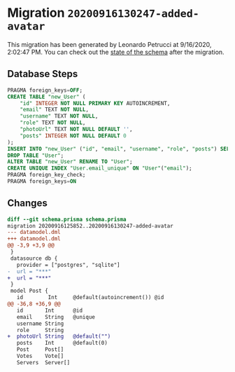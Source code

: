 # Migration `20200916130247-added-avatar`

This migration has been generated by Leonardo Petrucci at 9/16/2020, 2:02:47 PM.
You can check out the [state of the schema](./schema.prisma) after the migration.

## Database Steps

```sql
PRAGMA foreign_keys=OFF;
CREATE TABLE "new_User" (
    "id" INTEGER NOT NULL PRIMARY KEY AUTOINCREMENT,
    "email" TEXT NOT NULL,
    "username" TEXT NOT NULL,
    "role" TEXT NOT NULL,
    "photoUrl" TEXT NOT NULL DEFAULT '',
    "posts" INTEGER NOT NULL DEFAULT 0
);
INSERT INTO "new_User" ("id", "email", "username", "role", "posts") SELECT "id", "email", "username", "role", "posts" FROM "User";
DROP TABLE "User";
ALTER TABLE "new_User" RENAME TO "User";
CREATE UNIQUE INDEX "User.email_unique" ON "User"("email");
PRAGMA foreign_key_check;
PRAGMA foreign_keys=ON
```

## Changes

```diff
diff --git schema.prisma schema.prisma
migration 20200916125852..20200916130247-added-avatar
--- datamodel.dml
+++ datamodel.dml
@@ -3,9 +3,9 @@
 }
 datasource db {
   provider = ["postgres", "sqlite"]
-  url = "***"
+  url = "***"
 }
 model Post {
   id        Int     @default(autoincrement()) @id
@@ -36,8 +36,9 @@
   id       Int      @id
   email    String   @unique
   username String
   role     String
+  photoUrl String   @default("")
   posts    Int      @default(0)
   Post     Post[]
   Votes    Vote[]
   Servers  Server[]
```


